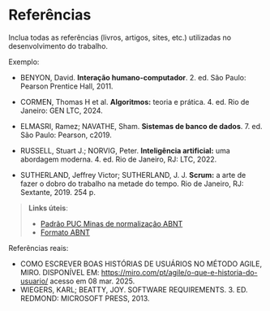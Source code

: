 # Referências

Inclua todas as referências (livros, artigos, sites, etc.) utilizadas no desenvolvimento do trabalho.

Exemplo:

- BENYON, David. **Interação humano-computador**. 2. ed. São Paulo: Pearson Prentice Hall, 2011.

- CORMEN, Thomas H et al. **Algoritmos:** teoria e prática. 4. ed. Rio de Janeiro: GEN LTC, 2024.
 
- ELMASRI, Ramez; NAVATHE, Sham. **Sistemas de banco de dados**. 7. ed. São Paulo: Pearson, c2019.

- RUSSELL, Stuart J.; NORVIG, Peter. **Inteligência artificial:** uma abordagem moderna. 4. ed. Rio de Janeiro, RJ: LTC, 2022.

- SUTHERLAND, Jeffrey Victor; SUTHERLAND, J. J. **Scrum:** a arte de fazer o dobro do trabalho na metade do tempo. Rio de Janeiro, RJ: Sextante, 2019. 254 p.

> **Links úteis**:
> - [Padrão PUC Minas de normalização ABNT](http://portal.pucminas.br/biblioteca/documentos/GUIA-COMPLETO-ABNT-Elaborar-formatar-trabalho-cientificoNOVO.pdf)
> - [Formato ABNT](https://www.normastecnicas.com/abnt/)

Referências reais:
- COMO ESCREVER BOAS HISTÓRIAS DE USUÁRIOS NO MÉTODO AGILE, MIRO. DISPONÍVEL EM: https://miro.com/pt/agile/o-que-e-historia-do-usuario/ acesso em 08 mar. 2025.
- WIEGERS, KARL; BEATTY, JOY. SOFTWARE REQUIREMENTS. 3. ED. REDMOND: MICROSOFT PRESS, 2013.
